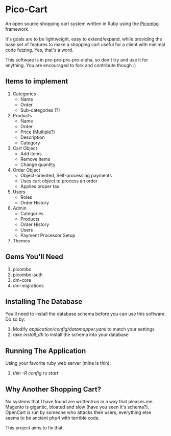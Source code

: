 Pico-Cart
===

An open source shopping cart system written in Ruby using the [Picombo](http://github.com/zombor/Picombo/) framework.

It's goals are to be lightweight, easy to extend/expand, while providing the base set of features to make a shopping cart useful for a client with minimal code futzing. Yes, that's a word.

This software is in pre-pre-pre-pre-alpha, so don't try and use it for anything. You are encouraged to fork and contribute though :)

Items to implement
---

1. Categories
   - Name
   - Order
   - Sub-categories (?)
2. Products
   - Name
   - Order
   - Price (Multiple?)
   - Description
   - Category
3. Cart Object
   - Add items
   - Remove items
   - Change quantity
4. Order Object
   - Object-oriented, Self-processing payments
   - Uses cart object to process an order
   - Applies proper tax
5. Users
   - Roles
   - Order History
6. Admin
   - Categories
   - Products
   - Order History
   - Users
   - Payment Processor Setup
7. Themes

Gems You'll Need
---

1. picombo
2. picombo-auth
3. dm-core
4. dm-migrations

Installing The Database
---

You'll need to install the database schema before you can use this software. Do so by:

1. Modify _application/config/datamapper.yaml_ to match your settings
2. _rake install_db_ to install the schema into your database

Running The Application
---

Using your favorite ruby web server (mine is thin):

1. _thin -R config.ru start_

Why Another Shopping Cart?
---

No systems that I have found are written/run in a way that pleases me. Magento is gigantic, bloated and slow (have you seen it's schema?), OpenCart is run by someone who attacks their users, everything else seems to be ancient php4 with terrible code.

This project aims to fix that.